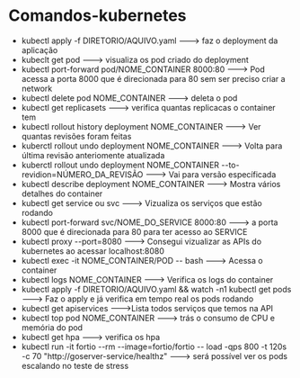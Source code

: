 # Comandos-kubernetes

- kubectl apply -f DIRETORIO/AQUIVO.yaml ---> faz o deployment da aplicação
- kubeclt get pod ---> visualiza os pod criado do deployment
- kubectl port-forward pod/NOME_CONTAINER 8000:80 ---> Pod acessa a porta 8000 que é direcionada para 80 sem ser preciso criar a network
- kubectl delete pod NOME_CONTAINER ---> deleta o pod
- kubectl get replicasets ---> verifica quantas replicacas o container tem
- kubectl rollout history deployment NOME_CONTAINER ---> Ver quantas revisões foram feitas
- kuberctl rollout undo deployment NOME_CONTAINER ---> Volta para última revisão anteriomente atualizada
- kuberctl rollout undo deployment NOME_CONTAINER --to-revidion=NÚMERO_DA_REVISÃO ---> Vai para versão específicada
- kubectl describe deployment NOME_CONTAINER ---> Mostra vários detalhes do container
- kubectl get service ou svc ---> Vizualiza os serviços que estão rodando
- kubectl port-forward svc/NOME_DO_SERVICE 8000:80 ---> a porta 8000 que é direcionada para 80 para ter acesso ao SERVICE
- kubectl proxy --port=8080 ---> Consegui vizualizar as APIs do kubernetes ao acessar localhost:8080
- kubectl exec -it NOME_CONTAINER/POD -- bash ---> Acessa o container
- kubectl logs NOME_CONTAINER ---> Verifica os logs do container
- kubectl apply -f DIRETORIO/AQUIVO.yaml && watch -n1 kubectl get pods ---> Faz o apply e já verifica em tempo real os pods rodando
- kubectl get apiservices --->Lista todos serviços que temos na API
- kubectl top pod NOME_CONTAINER ---> trás o consumo de CPU e memória do pod
- kubectl get hpa ---> verifica os hpa
- kubectl run -it fortio --rm --image=fortio/fortio -- load -qps 800 -t 120s -c 70 "http://goserver-service/healthz" ---> será possível ver os pods escalando no teste de stress
